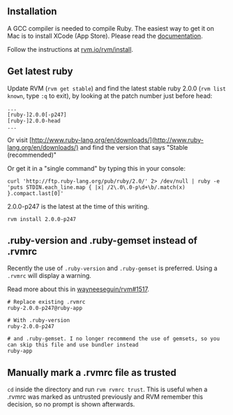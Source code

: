 ## Installation

A GCC compiler is needed to compile Ruby. The easiest way to  get it on Mac is to install XCode (App Store). Please read the [documentation](https://rvm.io/os/osx/).

Follow the instructions at [rvm.io/rvm/install](https://rvm.io/rvm/install/).

## Get latest ruby
Update RVM (`rvm get stable`) and find the latest stable ruby 2.0.0 (`rvm list known`, type `:q` to exit), by looking at the patch number just before head:

```
...
[ruby-]2.0.0[-p247]
[ruby-]2.0.0-head
...
```
Or visit [http://www.ruby-lang.org/en/downloads/](http://www.ruby-lang.org/en/downloads/) and find the version that says "Stable (recommended)"

Or get it in a "single command" by typing this in your console:
```
curl 'http://ftp.ruby-lang.org/pub/ruby/2.0/' 2> /dev/null | ruby -e 'puts STDIN.each_line.map { |x| /2\.0\.0-p\d+\b/.match(x) }.compact.last[0]'
```

2.0.0-p247 is the latest at the time of this writing.

```
rvm install 2.0.0-p247
```

## .ruby-version and .ruby-gemset instead of .rvmrc
Recently the use of `.ruby-version` and `.ruby-gemset` is preferred. Using a `.rvmrc` will display a warning. 

Read more about this in [wayneeseguin/rvm#1517](https://github.com/wayneeseguin/rvm/issues/1517).

```
# Replace existing .rvmrc
ruby-2.0.0-p247@ruby-app

# With .ruby-version
ruby-2.0.0-p247

# and .ruby-gemset. I no longer recommend the use of gemsets, so you can skip this file and use bundler instead
ruby-app
```

## Manually mark a .rvmrc file as trusted
`cd` inside the directory and run `rvm rvmrc trust`. This is useful when a .rvmrc was marked as untrusted previously and RVM remember this decision, so no prompt is shown afterwards.
